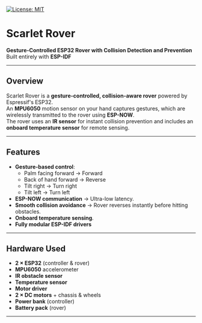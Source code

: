 [![License: MIT](https://img.shields.io/badge/License-MIT-yellow.svg)](https://opensource.org/licenses/MIT)

# Scarlet Rover

**Gesture-Controlled ESP32 Rover with Collision Detection and Prevention**  
Built entirely with **ESP-IDF** 

---

## Overview
Scarlet Rover is a **gesture-controlled, collision-aware rover** powered by Espressif's ESP32.  
An **MPU6050** motion sensor on your hand captures gestures, which are wirelessly transmitted to the rover using **ESP-NOW**.  
The rover uses an **IR sensor** for instant collision prevention and includes an **onboard temperature sensor** for remote sensing.

---

## Features
- **Gesture-based control**:
  - Palm facing forward → Forward
  - Back of hand forward → Reverse
  - Tilt right → Turn right
  - Tilt left → Turn left
- **ESP-NOW communication** → Ultra-low latency.
- **Smooth collision avoidance** → Rover reverses instantly before hitting obstacles.
- **Onboard temperature sensing**.
- **Fully modular ESP-IDF drivers** 

---

## Hardware Used
- **2 × ESP32** (controller & rover)
- **MPU6050** accelerometer 
- **IR obstacle sensor**
- **Temperature sensor**
- **Motor driver** 
- **2 × DC motors** + chassis & wheels
- **Power bank** (controller)
- **Battery pack** (rover)

---
